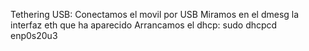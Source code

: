 Tethering USB:
Conectamos el movil por USB
Miramos en el dmesg la interfaz eth que ha aparecido
Arrancamos el dhcp:
sudo dhcpcd enp0s20u3
